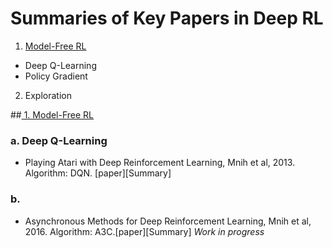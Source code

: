 # Summaries of Key Papers in Deep RL

1. [Model-Free RL](#ref1)
  - Deep Q-Learning
  - Policy Gradient
2. Exploration

##<a href="#ref1"> 1. Model-Free RL </a>
### a. Deep Q-Learning
- Playing Atari with Deep Reinforcement Learning, Mnih et al, 2013. Algorithm: DQN. [paper][Summary]

### b.
- Asynchronous Methods for Deep Reinforcement Learning, Mnih et al, 2016. Algorithm: A3C.[paper][Summary]
*Work in progress*
